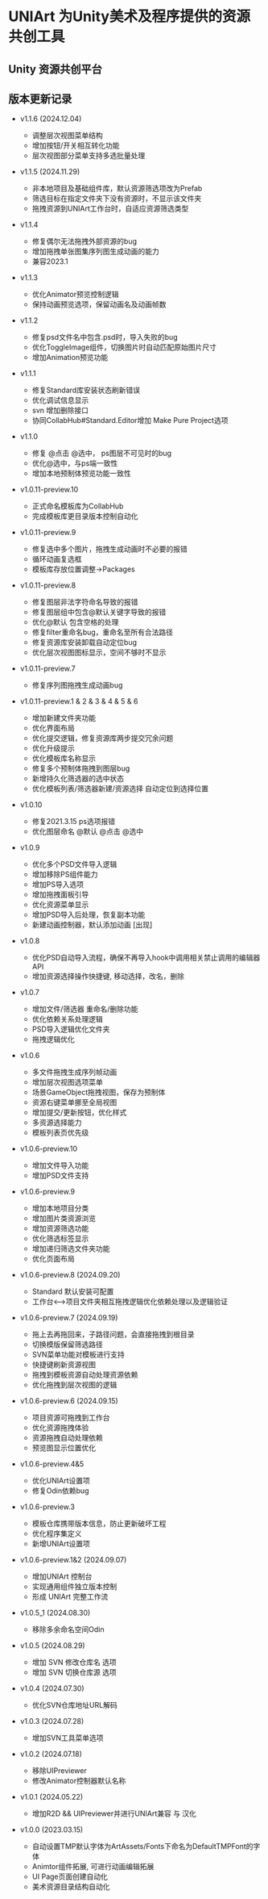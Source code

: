 # UNIArt 为Unity美术及程序提供的资源共创工具

## Unity 资源共创平台

## 版本更新记录
- v1.1.6 (2024.12.04)
  - 调整层次视图菜单结构
  - 增加按钮/开关相互转化功能
  - 层次视图部分菜单支持多选批量处理
  
- v1.1.5 (2024.11.29)
  - 非本地项目及基础组件库，默认资源筛选项改为Prefab
  - 筛选目标在指定文件夹下没有资源时，不显示该文件夹
  - 拖拽资源到UNIArt工作台时，自适应资源筛选类型
  
- v1.1.4
  - 修复偶尔无法拖拽外部资源的bug
  - 增加拖拽单张图集序列图生成动画的能力
  - 兼容2023.1

- v1.1.3
  - 优化Animator预览控制逻辑
  - 保持动画预览选项，保留动画名及动画帧数
  
- v1.1.2
  - 修复psd文件名中包含.psd时，导入失败的bug
  - 优化ToggleImage组件，切换图片时自动匹配原始图片尺寸
  - 增加Animation预览功能

- v1.1.1
  - 修复Standard库安装状态刷新错误
  - 优化调试信息显示
  - svn 增加删除接口
  - 协同CollabHub#Standard.Editor增加 Make Pure Project选项

- v1.1.0
  - 修复 @点击 @选中， ps图层不可见时的bug
  - 优化@选中，与ps端一致性
  - 增加本地预制体预览功能一致性

- v1.0.11-preview.10
  - 正式命名模板库为CollabHub
  - 完成模板库更目录版本控制自动化
  
- v1.0.11-preview.9
  - 修复选中多个图片，拖拽生成动画时不必要的报错
  - 循环动画复选框
  - 模板库存放位置调整->Packages
  
- v1.0.11-preview.8
  - 修复图层非法字符命名导致的报错
  - 修复图层组中包含@默认关键字导致的报错
  - 优化@默认 包含空格的处理
  - 修复filter重命名bug，重命名至所有合法路径
  - 修复资源库安装卸载自动定位bug
  - 优化层次视图图标显示，空间不够时不显示
  
- v1.0.11-preview.7
  - 修复序列图拖拽生成动画bug
  
- v1.0.11-preview.1 & 2 & 3 & 4 & 5 & 6
  - 增加新建文件夹功能
  - 优化界面布局
  - 优化提交逻辑，修复资源库两步提交冗余问题
  - 优化升级提示
  - 优化模板库名称显示
  - 修复多个预制体拖拽到图层bug
  - 新增持久化筛选器的选中状态
  - 优化模板列表/筛选器新建/资源选择 自动定位到选择位置
  
- v1.0.10
  - 修复2021.3.15 ps选项报错
  - 优化图层命名 @默认 @点击 @选中
  
- v1.0.9
  - 优化多个PSD文件导入逻辑
  - 增加移除PS组件能力
  - 增加PS导入选项
  - 增加拖拽面板引导
  - 优化资源菜单显示
  - 增加PSD导入后处理，恢复副本功能
  - 新建动画控制器，默认添加动画 [出现]

- v1.0.8
  - 优化PSD自动导入流程，确保不再导入hook中调用相关禁止调用的编辑器API
  - 增加资源选择操作快捷键, 移动选择，改名，删除

- v1.0.7
  - 增加文件/筛选器 重命名/删除功能
  - 优化依赖关系处理逻辑
  - PSD导入逻辑优化文件夹
  - 拖拽逻辑优化
  
- v1.0.6
  - 多文件拖拽生成序列帧动画
  - 增加层次视图选项菜单
  - 场景GameObject拖拽视图，保存为预制体
  - 资源右键菜单挪至全局视图
  - 增加提交/更新按钮，优化样式
  - 多资源选择能力 
  - 模板列表页优先级
  
- v1.0.6-preview.10
  - 增加文件导入功能
  - 增加PSD文件支持
  
- v1.0.6-preview.9
  - 增加本地项目分类
  - 增加图片类资源浏览
  - 增加资源筛选功能
  - 优化筛选标签显示
  - 增加递归筛选文件夹功能
  - 优化页面布局
  
- v1.0.6-preview.8 (2024.09.20)
  - Standard 默认安装可配置
  - 工作台<-->项目文件夹相互拖拽逻辑优化依赖处理以及逻辑验证

- v1.0.6-preview.7 (2024.09.19)
   - 拖上去再拖回来，子路径问题，会直接拖拽到根目录
   - 切换模版保留筛选路径 
   - SVN菜单功能对模板进行支持
   - 快捷键刷新资源视图 
   - 拖拽到模板资源自动处理资源依赖
   - 优化拖拽到层次视图的逻辑

- v1.0.6-preview.6 (2024.09.15)
  - 项目资源可拖拽到工作台
  - 优化资源拖拽体验
  - 资源拖拽自动处理依赖
  - 预览图显示位置优化
  
- v1.0.6-preview.4&5 
  - 优化UNIArt设置项
  - 修复Odin依赖bug

- v1.0.6-preview.3
  - 模板仓库携带版本信息，防止更新破坏工程
  - 优化程序集定义
  - 新增UNIArt设置项

- v1.0.6-preview.1&2 (2024.09.07)
  - 增加UNIArt 控制台
  - 实现通用组件独立版本控制
  - 形成 UNIArt 完整工作流

- v1.0.5_1 (2024.08.30)
  - 移除多余命名空间Odin
  
- v1.0.5 (2024.08.29)
  - 增加 SVN 修改仓库名 选项
  - 增加 SVN 切换仓库源 选项
- v1.0.4 (2024.07.30)
  - 优化SVN仓库地址URL解码
  
- v1.0.3 (2024.07.28)
  - 增加SVN工具菜单选项
  
- v1.0.2 (2024.07.18)
  - 移除UIPreviewer
  - 修改Animator控制器默认名称
  
- v1.0.1 (2024.05.22)
  - 增加R2D && UIPreviewer并进行UNIArt兼容 与 汉化
- v1.0.0 (2023.03.15)
  - 自动设置TMP默认字体为ArtAssets/Fonts下命名为DefaultTMPFont的字体
  - Animtor组件拓展, 可进行动画编辑拓展
  - UI Page页面创建自动化
  - 美术资源目录结构自动化